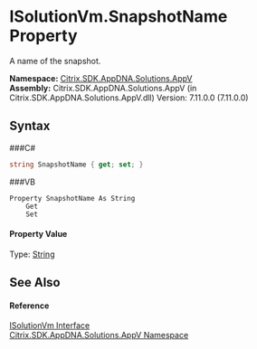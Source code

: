 # ISolutionVm.SnapshotName Property 
 

A name of the snapshot.

**Namespace:**&nbsp;<a href="N_Citrix_SDK_AppDNA_Solutions_AppV">Citrix.SDK.AppDNA.Solutions.AppV</a><br />**Assembly:**&nbsp;Citrix.SDK.AppDNA.Solutions.AppV (in Citrix.SDK.AppDNA.Solutions.AppV.dll) Version: 7.11.0.0 (7.11.0.0)

## Syntax

###C#
```csharp
string SnapshotName { get; set; }
```

###VB
```vbnet
Property SnapshotName As String
	Get
	Set
```


#### Property Value
Type: <a href="http://msdn2.microsoft.com/en-us/library/s1wwdcbf" target="_blank">String</a>

## See Also


#### Reference
<a href="T_Citrix_SDK_AppDNA_Solutions_AppV_ISolutionVm">ISolutionVm Interface</a><br /><a href="N_Citrix_SDK_AppDNA_Solutions_AppV">Citrix.SDK.AppDNA.Solutions.AppV Namespace</a><br />